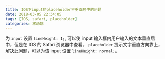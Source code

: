 ```yaml
---
title: IOS下input的placeholder不垂直居中的问题
date: 2018-03-05 22:34:05
tags: [IOS, safari, placeholder]
categories: 移动端
---
```


为 `input` 设置 `lineHeight: 1;`, 可以使 input 输入框内用户输入的文本垂直居中，但是在 IOS 的 Safari 浏览器中查看， `placeholder` 提示文字垂直方向靠上，解决此问题，可以为该 input 设置 `lineHeight: normal;`。